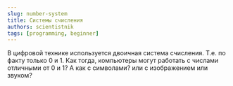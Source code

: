 ```yaml
---
slug: number-system
title: Системы счисления
authors: scientistnik
tags: [programming, beginner]
---
```


В цифровой технике используется двоичная система счисления. Т.е. по факту только 0 и 1. Как тогда, компьютеры могут работать с числами отличными от 0 и 1? А как с символами? или с изображением или звуком?
